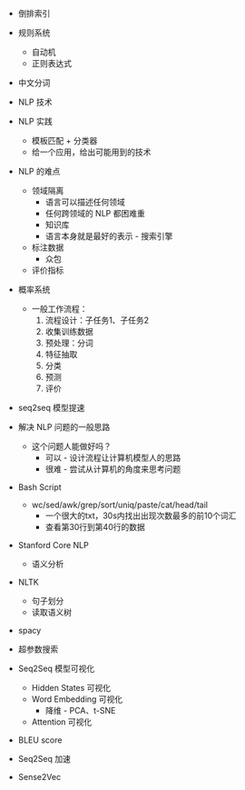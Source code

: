 - 倒排索引
- 规则系统
  - 自动机
  - 正则表达式
- 中文分词
- NLP 技术
- NLP 实践
  - 模板匹配 + 分类器
  - 给一个应用，给出可能用到的技术
- NLP 的难点
  - 领域隔离
    - 语言可以描述任何领域
    - 任何跨领域的 NLP 都困难重
    - 知识库
    - 语言本身就是最好的表示 - 搜索引擎
  - 标注数据
    - 众包
  - 评价指标
- 概率系统
  - 一般工作流程：
    1. 流程设计：子任务1、子任务2
    1. 收集训练数据
    1. 预处理：分词
    1. 特征抽取
    1. 分类
    1. 预测
    1. 评价
- seq2seq 模型提速
- 解决 NLP 问题的一般思路
  - 这个问题人能做好吗？
    - 可以 - 设计流程让计算机模型人的思路
    - 很难 - 尝试从计算机的角度来思考问题

- Bash Script
  - wc/sed/awk/grep/sort/uniq/paste/cat/head/tail
    - 一个很大的txt，30s内找出出现次数最多的前10个词汇
    - 查看第30行到第40行的数据

- Stanford Core NLP
  - 语义分析
- NLTK
  - 句子划分
  - 读取语义树
- spacy
- 超参数搜索
- Seq2Seq 模型可视化
  - Hidden States 可视化
  - Word Embedding 可视化
    - 降维 - PCA、t-SNE
  - Attention 可视化
- BLEU score
- Seq2Seq 加速
- Sense2Vec